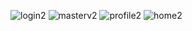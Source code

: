 ![login2](https://github.com/user-attachments/assets/49d09f8c-9ce2-461c-b1ed-6173b23a90ef)
![masterv2](https://github.com/user-attachments/assets/8331a9f8-c8a6-44ee-8655-4f7be9eadacd)
![profile2](https://github.com/user-attachments/assets/6c7af3f3-5d8d-4bb7-9a3c-e5d4daf6979f)
![home2](https://github.com/user-attachments/assets/c45f1b38-147b-447f-a247-7fb513f33a60)
